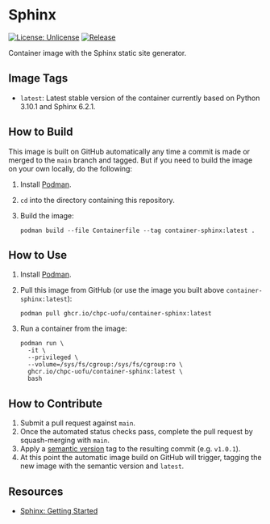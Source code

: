 # Sphinx

[![License: Unlicense](https://img.shields.io/badge/license-Unlicense-blue.svg)](http://unlicense.org/)
[![Release](https://github.com/CHPC-UofU/container-sphinx/actions/workflows/release.yml/badge.svg)](https://github.com/CHPC-UofU/container-sphinx/actions/workflows/release.yml)

Container image with the Sphinx static site generator.

## Image Tags

* `latest`: Latest stable version of the container currently based on Python 3.10.1 and Sphinx 6.2.1.

## How to Build

This image is built on GitHub automatically any time a commit is made or merged to the `main` branch and tagged. But if you need to build the image on your own locally, do the following:

1. Install [Podman](https://podman.io/getting-started/installation).
2. `cd` into the directory containing this repository.
3. Build the image:

   ```shell
   podman build --file Containerfile --tag container-sphinx:latest .
   ```

## How to Use

1. Install [Podman](https://podman.io/getting-started/installation).
2. Pull this image from GitHub (or use the image you built above `container-sphinx:latest`):

   ```shell
   podman pull ghcr.io/chpc-uofu/container-sphinx:latest
   ```
3. Run a container from the image:

   ```shell
   podman run \
     -it \
     --privileged \
     --volume=/sys/fs/cgroup:/sys/fs/cgroup:ro \
     ghcr.io/chpc-uofu/container-sphinx:latest \
     bash
   ```

## How to Contribute

1. Submit a pull request against `main`.
2. Once the automated status checks pass, complete the pull request by squash-merging with `main`.
3. Apply a [semantic version](https://semver.org/) tag to the resulting commit (e.g. `v1.0.1`).
4. At this point the automatic image build on GitHub will trigger, tagging the new image with the semantic version and `latest`.

## Resources

* [Sphinx: Getting Started](https://www.sphinx-doc.org/en/master/usage/quickstart.html)